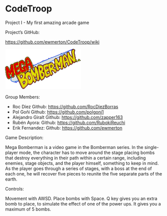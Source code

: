 # CodeTroop
Project I - My first amazing arcade game


Project’s GitHub:

https://github.com/ewmerton/CodeTroop/wiki

![](https://github.com/ewmerton/CodeTroop/blob/main/Project_7_Solution/Game/Assets/Mega_bomberman_logo.png?raw=true)

Group Members:

-	Roc Díez
  Github: https://github.com/RocDiezBorras
-	Pol Goñi
  Github: https://github.com/polgoni1
-	Alejandro Giralt
  Github: https://github.com/zapper163
-	Rubén Ayora: 
  Github:  https://github.com/RubokiReuchi
-	Erik Fernandez:
  Github: https://github.com/ewmerton



Game Description:

Mega Bomberman is a video game in the Bomberman series. In the single-player mode, the character has to move around the stage placing bombs that destroy everything in their path within a certain range, including enemies, stage objects, and the player himself, something to keep in mind. As the player goes through a series of stages, with a boss at the end of each one, he will recover five pieces to reunite the five separate parts of the earth.



Controls:

Movement with AWSD.
Place bombs with Space.
Q key gives you an extra bomb to place, to simulate the effect of one of the power ups. It gives you a maximum of 5 bombs.
